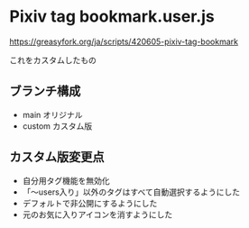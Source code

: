 # Pixiv tag bookmark.user.js

https://greasyfork.org/ja/scripts/420605-pixiv-tag-bookmark

これをカスタムしたもの

## ブランチ構成
- main オリジナル
- custom カスタム版

## カスタム版変更点
- 自分用タグ機能を無効化
- 「～users入り」以外のタグはすべて自動選択するようにした
- デフォルトで非公開にするようにした
- 元のお気に入りアイコンを消すようにした